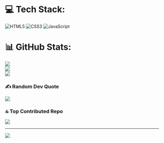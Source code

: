 
# 💻 Tech Stack:
![HTML5](https://img.shields.io/badge/html5-%23E34F26.svg?style=for-the-badge&logo=html5&logoColor=white) ![CSS3](https://img.shields.io/badge/css3-%231572B6.svg?style=for-the-badge&logo=css3&logoColor=white) ![JavaScript](https://img.shields.io/badge/javascript-%23323330.svg?style=for-the-badge&logo=javascript&logoColor=%23F7DF1E)
# 📊 GitHub Stats:
![](https://github-readme-stats.vercel.app/api?username=Abhishekkonnur&theme=dark&hide_border=false&include_all_commits=false&count_private=false)<br/>
![](https://nirzak-streak-stats.vercel.app/?user=Abhishekkonnur&theme=dark&hide_border=false)<br/>
![](https://github-readme-stats.vercel.app/api/top-langs/?username=Abhishekkonnur&theme=dark&hide_border=false&include_all_commits=false&count_private=false&layout=compact)

### ✍️ Random Dev Quote
![](https://quotes-github-readme.vercel.app/api?type=horizontal&theme=radical)

### 🔝 Top Contributed Repo
![](https://github-contributor-stats.vercel.app/api?username=Abhishekkonnur&limit=5&theme=dark&combine_all_yearly_contributions=true)

---
[![](https://visitcount.itsvg.in/api?id=Abhishekkonnur&icon=0&color=0)](https://visitcount.itsvg.in)

<!-- Proudly created with GPRM ( https://gprm.itsvg.in ) -->
